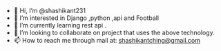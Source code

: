 - 👋 Hi, I’m @shashikant231
- 👀 I’m interested in Django ,python ,api and Football
- 🌱 I’m currently learning rest api .
- 💞️ I’m looking to collaborate on project that uses the above technology.
- 📫 How to reach me through mail at: shashikantching@gmail.com

<!---
shashikant231/shashikant231 is a ✨ special ✨ repository because its `README.md` (this file) appears on your GitHub profile.
You can click the Preview link to take a look at your changes.
--->

